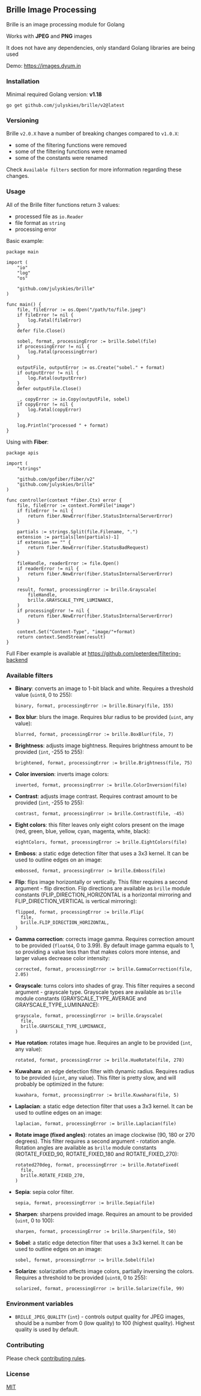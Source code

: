 ## Brille Image Processing

Brille is an image processing module for Golang

Works with **JPEG** and **PNG** images

It does not have any dependencies, only standard Golang libraries are being used

Demo: https://images.dyum.in

### Installation

Minimal required Golang version: **v1.18**

```shell script
go get github.com/julyskies/brille/v2@latest
```

### Versioning

Brille `v2.0.X` have a number of breaking changes compared to `v1.0.X`:
- some of the filtering functions were removed
- some of the filtering functions were renamed
- some of the constants were renamed

Check `Available filters` section for more information regarding these changes.

### Usage

All of the Brille filter functions return 3 values:
- processed file as `io.Reader`
- file format as `string`
- processing error 

Basic example:

```golang
package main

import (
	"io"
	"log"
	"os"

	"github.com/julyskies/brille"
)

func main() {
	file, fileError := os.Open("/path/to/file.jpeg")
	if fileError != nil {
		log.Fatal(fileError)
	}
	defer file.Close()

	sobel, format, processingError := brille.Sobel(file)
	if processingError != nil {
		log.Fatal(processingError)
	}

	outputFile, outputError := os.Create("sobel." + format)
	if outputError != nil {
		log.Fatal(outputError)
	}
	defer outputFile.Close()

	_, copyError := io.Copy(outputFile, sobel)
	if copyError != nil {
		log.Fatal(copyError)
	}
	
	log.Println("processed " + format)
}
```

Using with **Fiber**:

```golang
package apis

import (
	"strings"

	"github.com/gofiber/fiber/v2"
	"github.com/julyskies/brille"
)

func controller(context *fiber.Ctx) error {
	file, fileError := context.FormFile("image")
	if fileError != nil {
		return fiber.NewError(fiber.StatusInternalServerError)
	}

	partials := strings.Split(file.Filename, ".")
	extension := partials[len(partials)-1]
	if extension == "" {
		return fiber.NewError(fiber.StatusBadRequest)
	}

	fileHandle, readerError := file.Open()
	if readerError != nil {
		return fiber.NewError(fiber.StatusInternalServerError)
	}

	result, format, processingError := brille.Grayscale(
		fileHandle,
		brille.GRAYSCALE_TYPE_LUMINANCE,
	)
	if processingError != nil {
		return fiber.NewError(fiber.StatusInternalServerError)
	}

	context.Set("Content-Type", "image/"+format)
	return context.SendStream(result)
}
```

Full Fiber example is available at https://github.com/peterdee/filtering-backend

### Available filters

- **Binary**: converts an image to 1-bit black and white. Requires a threshold value (`uint8`, 0 to 255):

  ```golang
  binary, format, processingError := brille.Binary(file, 155)
  ```

- **Box blur**: blurs the image. Requires blur radius to be provided (`uint`, any value):

  ```golang
  blurred, format, processingError := brille.BoxBlur(file, 7)
  ```

- **Brightness**: adjusts image bightness. Requires brightness amount to be provided (`int`, -255 to 255):

  ```golang
  brightened, format, processingError := brille.Brightness(file, 75)
  ```

- **Color inversion**: inverts image colors:

  ```golang
  inverted, format, processingError := brille.ColorInversion(file)
  ```

- **Contrast**: adjusts image contrast. Requires contrast amount to be provided (`int`, -255 to 255):

  ```golang
  contrast, format, processingError := brille.Contrast(file, -45)
  ```

- **Eight colors**: this filter leaves only eight colors present on the image (red, green, blue, yellow, cyan, magenta, white, black):

  ```golang
  eightColors, format, processingError := brille.EightColors(file)
  ```

- **Emboss**: a static edge detection filter that uses a 3x3 kernel. It can be used to outline edges on an image:

  ```golang
  embossed, format, processingError := brille.Emboss(file)
  ```

- **Flip**: flips image horizontally or vertically. This filter requires a second argument - flip direction. Flip directions are available as `brille` module constants (FLIP_DIRECTION_HORIZONTAL is a horizontal mirroring and FLIP_DIRECTION_VERTICAL is vertical mirroring):

  ```golang
  flipped, format, processingError := brille.Flip(
    file,
    brille.FLIP_DIRECTION_HORIZONTAL,
  )
  ```

- **Gamma correction**: corrects image gamma. Requires correction amount to be provided (`float64`, 0 to 3.99). By default image gamma equals to 1, so providing a value less than that makes colors more intense, and larger values decrease color intensity:

  ```golang
  corrected, format, processingError := brille.GammaCorrection(file, 2.05)
  ```

- **Grayscale**: turns colors into shades of gray. This filter requires a second argument - grayscale type. Grayscale types are available as `brille` module constants (GRAYSCALE_TYPE_AVERAGE and GRAYSCALE_TYPE_LUMINANCE):

  ```golang
  grayscale, format, processingError := brille.Grayscale(
    file,
    brille.GRAYSCALE_TYPE_LUMINANCE,
  )
  ```

- **Hue rotation**: rotates image hue. Requires an angle to be provided (`int`, any value):

  ```golang
  rotated, format, processingError := brille.HueRotate(file, 278)
  ```

- **Kuwahara**: an edge detection filter with dynamic radius. Requires radius to be provided (`uint`, any value). This filter is pretty slow, and will probably be optimized in the future:

  ```golang
  kuwahara, format, processingError := brille.Kuwahara(file, 5)
  ```

- **Laplacian**: a static edge detection filter that uses a 3x3 kernel. It can be used to outline edges on an image:

  ```golang
  laplacian, format, processingError := brille.Laplacian(file)
  ```

- **Rotate image (fixed angles)**: rotates an image clockwise (90, 180 or 270 degrees). This filter requires a second argument - rotation angle. Rotation angles are available as `brille` module constants (ROTATE_FIXED_90, ROTATE_FIXED_180 and ROTATE_FIXED_270):

  ```golang
  rotated270deg, format, processingError := brille.RotateFixed(
    file,
    brille.ROTATE_FIXED_270,
  )
  ```

- **Sepia**: sepia color filter.

  ```golang
  sepia, format, processingError := brille.Sepia(file)
  ```

- **Sharpen**: sharpens provided image. Requires an amount to be provided (`uint`, 0 to 100):

  ```golang
  sharpen, format, processingError := brille.Sharpen(file, 50)
  ```

- **Sobel**: a static edge detection filter that uses a 3x3 kernel. It can be used to outline edges on an image:

  ```golang
  sobel, format, processingError := brille.Sobel(file)
  ```

- **Solarize**: solarization affects image colors, partially inversing the colors. Requires a threshold to be provided (`uint8`, 0 to 255):

  ```golang
  solarized, format, processingError := brille.Solarize(file, 99)
  ```

### Environment variables

- `BRILLE_JPEG_QUALITY` (`int`) - controls output quality for JPEG images, should be a number from 0 (low quality) to 100 (highest quality). Highest quality is used by default.

### Contributing

Please check [contributing rules](CONTRIBUTING.md).

### License

[MIT](./LICENSE.md)
